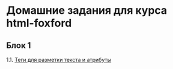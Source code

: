 # Домашние задания для курса html-foxford

## Блок 1
1.1. [Теги для разметки текста и атрибуты](tags/)
